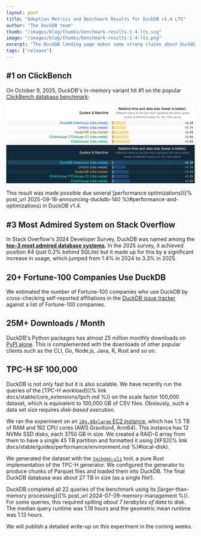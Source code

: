 ```yaml
---
layout: post
title: "Adoption Metrics and Benchmark Results for DuckDB v1.4 LTS"
author: "The DuckDB team"
thumb: "/images/blog/thumbs/benchmark-results-1-4-lts.svg"
image: "/images/blog/thumbs/benchmark-results-1-4-lts.png"
excerpt: "The DuckDB landing page makes some strong claims about DuckDB's popularity. In this blog post, we show evidence for these claims."
tags: ["release"]
---
```


## #1 on ClickBench

On October 9, 2025, DuckDB's in-memory variant hit #1 on the popular [ClickBench database benchmark](https://benchmark.clickhouse.com/):

<img src="/images/blog/clickbench-top1-light.png"
     alt="ClickBench results as of October 9, 2025"
     width="800"
     class="lightmode-img"
     />
<img src="/images/blog/clickbench-top1-dark.png"
     alt="ClickBench results as of October 9, 2025"
     width="800"
     class="darkmode-img"
     />

This result was made possible due several [performance optimizations]({% post_url 2025-09-16-announcing-duckdb-140 %}#performance-and-optimizations) in DuckDB v1.4.

## #3 Most Admired System on Stack Overflow

In Stack Overflow's 2024 Developer Survey, DuckDB was named among the [**top-3 most admired database systems**](https://survey.stackoverflow.co/2024/technology#2-databases).
In the 2025 survey, it achieved position #4 (just 0.2% behind SQLite) but it made up for this by a significant increase in usage, which jumped from 1.4% in 2024 to 3.3% in 2025.

## 20+ Fortune-100 Companies Use DuckDB

We estimated the number of Fortune-100 companies who use DuckDB by cross-checking self-reported affiliations in the [DuckDB issue tracker](https://github.com/duckdb/duckdb/issues) against a list of Fortune-100 companies.

## 25M+ Downloads / Month

DuckDB's Python packages has almost 25 million monthly downloads on [PyPI alone](https://pypistats.org/packages/duckdb). This is complemented with the downloads of other popular clients such as the CLI, Go, Node.js, Java, R, Rust and so on.

## TPC-H SF 100,000

DuckDB is not only fast but it is also scalable. We have recently run the queries of the [TPC-H workload]({% link docs/stable/core_extensions/tpch.md %}) on the scale factor 100,000 dataset, which is equivalent to 100,000 GB of CSV files. Obviously, such a data set size requires _disk-based execution._

We ran the experiment on an [`i8g.48xlarge` EC2 instance](https://aws.amazon.com/ec2/instance-types/i8g/), which has 1.5 TB of RAM and 192 CPU cores (AWS Graviton4, Arm64). This instance has 12 NVMe SSD disks, each 3750 GB in size. We created a RAID-0 array from them to have a single 45 TB partition and formatted it using [XFS]({% link docs/stable/guides/performance/environment.md %}#local-disk).

We generated the dataset with the [`tpchgen-cli`](https://github.com/clflushopt/tpchgen-rs/) tool, a pure Rust implementation of the TPC-H generator. We configured the generator to produce chunks of Parquet files and loaded them into DuckDB. The final DuckDB database was about 27 TB in size (as a single file!).

DuckDB completed all 22 queries of the benchmark using its [larger-than-memory processing]({% post_url 2024-07-09-memory-management %}). For some queries, this required spilling _about 7 terabytes of data_ to disk.
The median query runtime was 1.19 hours and the geometric mean runtime was 1.13 hours.

We will publish a detailed write-up on this experiment in the coming weeks.
